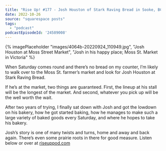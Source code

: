```yaml
---
title: "Rise Up! #177 - Josh Houston of Stark Raving Bread in Sooke, BC"
date: 2022-10-26
source: "squarespace posts"
tags: 
  - "podcast"
podcastEpisodeId: '24589008'
---
```


{% imagePlaceholder "images/4064b-20220924_110949.jpg", "Josh Houston at Moss Street Market", "Josh in his happy place; Moss St. Market in Victoria" %}


When Saturday comes round and there’s no bread on my counter, I’m likely to walk over to the Moss St. farmer’s market and look for Josh Houston at Stark Raving Bread.

If he’s at the market, two things are guaranteed. First, the lineup at his stall will be the longest of the market. And second, whatever you pick up will be the well worth the wait.

After two years of trying, I finally sat down with Josh and got the lowdown on his bakery, how he got started baking, how he manages to make such a large variety of baked goods every Saturday, and where he hopes to take his bakery.

Josh’s story is one of many twists and turns, home and away and back again. There’s even some prairie roots in there for good measure. Listen below or over at [riseuppod.com](http://riseuppod.com/rise-up-177-josh-houston)
